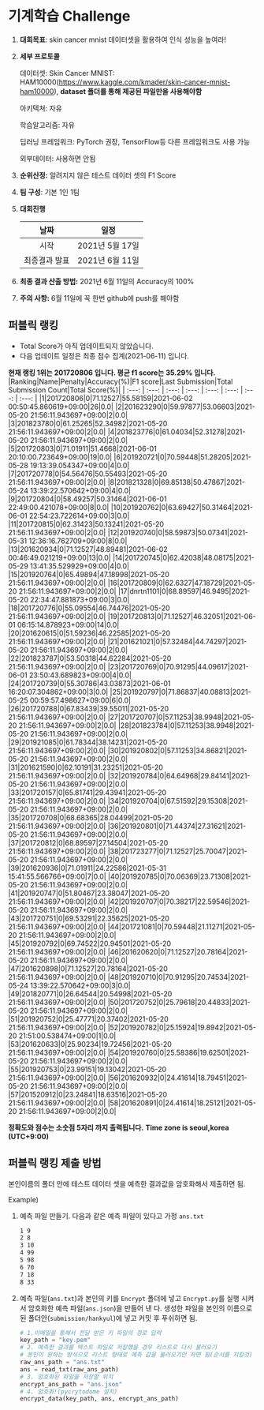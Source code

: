 # **기계학습 Challenge**
1. **대회목표**: skin cancer mnist 데이터셋을 활용하여 인식 성능을 높여라!

2. **세부 프로토콜**

   데이터셋: Skin Cancer MNIST: HAM10000(https://www.kaggle.com/kmader/skin-cancer-mnist-ham10000), 
           **dataset 폴더를 통해 제공된 파일만을 사용해야함**

   아키텍쳐: 자유

   학습알고리즘: 자유

   딥러닝 프레임워크: PyTorch 권장, TensorFlow등 다른 프레임워크도 사용 가능

   외부데이터: 사용하면 안됨

3. **순위산정:** 알려지지 않은 테스트 데이터 셋의 F1 Score

4. **팀 구성**: 기본 1인 1팀

5. **대회진행**

   |     날짜      |      일정       |
   | :-----------: | :-------------: |
   |     시작      | 2021년 5월 17일 |
   | 최종결과 발표 | 2021년 6월 11일  |

6. **최종 결과 산출 방법:** 2021년 6월 11일의 Accuracy의 100%

7. **주의 사항:** 6월 11일에 꼭 한번 github에 push를 해야함


## 퍼블릭 랭킹

  
- Total Score가 아직 업데이트되지 않았습니다. 
 - 다음 업데이트 일정은 최종 점수 집계(2021-06-11) 입니다.
  
**현재 랭킹 1위는 201720806 입니다. 평균 f1 score는 35.29% 입니다.**
|Ranking|Name|Penalty|Accuracy(%)|F1 score|Last Submission|Total Submission Count|Total Score(%)|
| :---: | :---: | :---: | :---: | :---: | :---: | :---: | :---: |
|1|201720806|0|71.12527|55.58159|2021-06-02 00:50:45.860619+09:00|26|0.0|
|2|201623290|0|59.97877|53.06603|2021-05-20 21:56:11.943697+09:00|2|0.0|
|3|201823780|0|61.25265|52.34982|2021-05-20 21:56:11.943697+09:00|2|0.0|
|4|201823776|0|61.04034|52.31278|2021-05-20 21:56:11.943697+09:00|2|0.0|
|5|201720803|0|71.01911|51.4668|2021-06-01 20:10:00.723649+09:00|19|0.0|
|6|201920721|0|70.59448|51.28205|2021-05-28 19:13:39.054347+09:00|4|0.0|
|7|201720778|0|54.56476|50.55493|2021-05-20 21:56:11.943697+09:00|2|0.0|
|8|201821328|0|69.85138|50.47867|2021-05-24 13:39:22.570642+09:00|4|0.0|
|9|201720804|0|58.49257|50.31464|2021-06-01 22:49:00.421078+09:00|8|0.0|
|10|201920762|0|63.69427|50.31464|2021-06-01 22:54:23.722614+09:00|3|0.0|
|11|201720815|0|62.31423|50.13241|2021-05-20 21:56:11.943697+09:00|2|0.0|
|12|201920740|0|58.59873|50.07341|2021-05-31 12:36:16.762709+09:00|8|0.0|
|13|201620934|0|71.12527|48.89481|2021-06-02 00:46:49.021219+09:00|13|0.0|
|14|201720745|0|62.42038|48.08175|2021-05-29 13:41:35.529929+09:00|4|0.0|
|15|201920764|0|65.49894|47.18998|2021-05-20 21:56:11.943697+09:00|2|0.0|
|16|201720809|0|62.6327|47.18729|2021-05-20 21:56:11.943697+09:00|2|0.0|
|17|dnrtn1101|0|68.89597|46.9495|2021-05-20 22:34:47.881873+09:00|3|0.0|
|18|201720776|0|55.09554|46.74476|2021-05-20 21:56:11.943697+09:00|2|0.0|
|19|201720813|0|71.12527|46.32051|2021-06-01 06:15:14.878923+09:00|14|0.0|
|20|201620615|0|51.59236|46.22585|2021-05-20 21:56:11.943697+09:00|2|0.0|
|21|201621021|0|57.32484|44.74297|2021-05-20 21:56:11.943697+09:00|2|0.0|
|22|201823787|0|53.50318|44.62284|2021-05-20 21:56:11.943697+09:00|2|0.0|
|23|201720769|0|70.91295|44.09617|2021-06-01 23:50:43.689823+09:00|4|0.0|
|24|201720739|0|55.30786|43.03873|2021-06-01 16:20:07.304862+09:00|3|0.0|
|25|201920797|0|71.86837|40.08813|2021-05-25 00:59:57.498627+09:00|6|0.0|
|26|201720788|0|67.83439|39.55011|2021-05-20 21:56:11.943697+09:00|2|0.0|
|27|201720707|0|57.11253|38.9948|2021-05-20 21:56:11.943697+09:00|2|0.0|
|28|201823784|0|57.11253|38.9948|2021-05-20 21:56:11.943697+09:00|2|0.0|
|29|201921085|0|61.78344|38.14231|2021-05-20 21:56:11.943697+09:00|2|0.0|
|30|201920802|0|57.11253|34.86821|2021-05-20 21:56:11.943697+09:00|2|0.0|
|31|201621590|0|62.10191|31.23251|2021-05-20 21:56:11.943697+09:00|2|0.0|
|32|201920784|0|64.64968|29.84141|2021-05-20 21:56:11.943697+09:00|2|0.0|
|33|201720157|0|65.81741|29.43941|2021-05-20 21:56:11.943697+09:00|2|0.0|
|34|201920704|0|67.51592|29.15308|2021-05-20 21:56:11.943697+09:00|2|0.0|
|35|201720708|0|68.68365|28.04499|2021-05-20 21:56:11.943697+09:00|2|0.0|
|36|201920801|0|71.44374|27.31621|2021-05-20 21:56:11.943697+09:00|2|0.0|
|37|201720812|0|68.89597|27.14504|2021-05-20 21:56:11.943697+09:00|2|0.0|
|38|201723277|0|71.12527|25.70047|2021-05-20 21:56:11.943697+09:00|2|0.0|
|39|201620936|0|71.01911|24.22586|2021-05-31 15:41:55.566766+09:00|7|0.0|
|40|201920785|0|70.06369|23.71308|2021-05-20 21:56:11.943697+09:00|2|0.0|
|41|201920747|0|51.80467|23.38047|2021-05-20 21:56:11.943697+09:00|2|0.0|
|42|201920707|0|70.38217|22.59546|2021-05-20 21:56:11.943697+09:00|2|0.0|
|43|201720751|0|69.53291|22.35625|2021-05-20 21:56:11.943697+09:00|2|0.0|
|44|201721081|0|70.59448|21.11271|2021-05-20 21:56:11.943697+09:00|2|0.0|
|45|201920792|0|69.74522|20.94501|2021-05-20 21:56:11.943697+09:00|2|0.0|
|46|201620620|0|71.12527|20.78164|2021-05-20 21:56:11.943697+09:00|2|0.0|
|47|201620898|0|71.12527|20.78164|2021-05-20 21:56:11.943697+09:00|2|0.0|
|48|201920710|0|70.91295|20.74534|2021-05-24 13:39:22.570642+09:00|3|0.0|
|49|201820771|0|26.64544|20.54998|2021-05-20 21:56:11.943697+09:00|2|0.0|
|50|201720752|0|25.79618|20.44833|2021-05-20 21:56:11.943697+09:00|2|0.0|
|51|201920752|0|25.47771|20.37402|2021-05-20 21:56:11.943697+09:00|2|0.0|
|52|201920782|0|25.15924|19.8942|2021-05-20 21:51:00.538474+09:00|1|0.0|
|53|201620633|0|25.90234|19.72456|2021-05-20 21:56:11.943697+09:00|2|0.0|
|54|201920760|0|25.58386|19.62501|2021-05-20 21:56:11.943697+09:00|2|0.0|
|55|201920753|0|23.99151|19.13042|2021-05-20 21:56:11.943697+09:00|2|0.0|
|56|201620932|0|24.41614|18.79451|2021-05-20 21:56:11.943697+09:00|2|0.0|
|57|201520912|0|23.24841|18.63516|2021-05-20 21:56:11.943697+09:00|2|0.0|
|58|201620891|0|24.41614|18.25121|2021-05-20 21:56:11.943697+09:00|2|0.0|


**정확도와 점수는 소숫점 5자리 까지 출력됩니다.**
**Time zone is seoul,korea (UTC+9:00)**
## 퍼블릭 랭킹 제출 방법

본인이름의 폴더 안에 테스트 데이터 셋을 예측한 결과값을 암호화해서 제출하면 됨.

Example) 

1. 예측 파일 만들기. 다음과 같은 예측 파일이 있다고 가정 `ans.txt`

   ```tex
   1 9
   2 8
   3 10
   4 99
   5 98
   6 70
   7 18
   8 33
   ```

2. 예측 파일(`ans.txt`)과 본인의 키를 `Encrypt` 폴더에 넣고 `Encrypt.py`를 실행 시켜서 암호화한 예측 파일(`ans.json`)을 만들어 낸 다. 생성한 파일을 본인의 이름으로 된 폴더안(`submission/hankyul`)에 넣고 커밋 후 푸쉬하면 됨.

   ```python
   # 1.이메일을 통해서 전달 받은 키 파일의 경로 입력
   key_path = "key.pem"
   # 2. 예측한 결과를 텍스트 파일로 저장했을 경우 리스트로 다시 불러오기
   # 본인이 원하는 방식으로 리스트 형태로 예측 값을 불러오기만 하면 됨(순서를 지킬것)
   raw_ans_path = "ans.txt"
   ans = read_txt(raw_ans_path)
   # 3. 암호화된 파일을 저장할 위치
   encrypt_ans_path = "ans.json"
   # 4. 암호화!(pycrytodome 설치)
   encrypt_data(key_path, ans, encrypt_ans_path)
   ```




